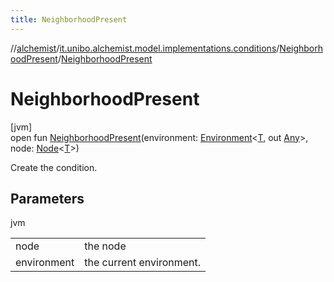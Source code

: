 ```yaml
---
title: NeighborhoodPresent
---
```

//[alchemist](../../../index.html)/[it.unibo.alchemist.model.implementations.conditions](../index.html)/[NeighborhoodPresent](index.html)/[NeighborhoodPresent](-neighborhood-present.html)



# NeighborhoodPresent



[jvm]\
open fun [NeighborhoodPresent](-neighborhood-present.html)(environment: [Environment](../../it.unibo.alchemist.model.interfaces/-environment/index.html)<[T](../../it.unibo.alchemist.model.implementations.reactions/-chemical-reaction/index.html), out [Any](https://kotlinlang.org/api/latest/jvm/stdlib/kotlin/-any/index.html)>, node: [Node](../../it.unibo.alchemist.model.interfaces/-node/index.html)<[T](../../it.unibo.alchemist.model.implementations.reactions/-chemical-reaction/index.html)>)



Create the condition.



## Parameters


jvm

| | |
|---|---|
| node | the node |
| environment | the current environment. |




